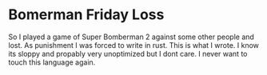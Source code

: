 # Bomerman Friday Loss

So I played a game of Super Bomberman 2 against some other people and lost. As punishment I was forced to write in rust. This is what I wrote. I know its sloppy and propably very unoptimized but I dont care. I never want to touch this language again.
